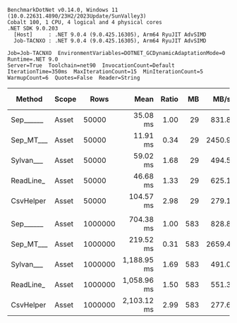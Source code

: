 ```

BenchmarkDotNet v0.14.0, Windows 11 (10.0.22631.4890/23H2/2023Update/SunValley3)
Cobalt 100, 1 CPU, 4 logical and 4 physical cores
.NET SDK 9.0.203
  [Host]     : .NET 9.0.4 (9.0.425.16305), Arm64 RyuJIT AdvSIMD
  Job-TACNXO : .NET 9.0.4 (9.0.425.16305), Arm64 RyuJIT AdvSIMD

Job=Job-TACNXO  EnvironmentVariables=DOTNET_GCDynamicAdaptationMode=0  Runtime=.NET 9.0  
Server=True  Toolchain=net90  InvocationCount=Default  
IterationTime=350ms  MaxIterationCount=15  MinIterationCount=5  
WarmupCount=6  Quotes=False  Reader=String  

```
| Method    | Scope | Rows    | Mean        | Ratio | MB  | MB/s   | ns/row | Allocated  | Alloc Ratio |
|---------- |------ |-------- |------------:|------:|----:|-------:|-------:|-----------:|------------:|
| Sep______ | Asset | 50000   |    35.08 ms |  1.00 |  29 |  831.8 |  701.7 |   13.48 MB |        1.00 |
| Sep_MT___ | Asset | 50000   |    11.91 ms |  0.34 |  29 | 2450.9 |  238.1 |   13.53 MB |        1.00 |
| Sylvan___ | Asset | 50000   |    59.02 ms |  1.68 |  29 |  494.5 | 1180.3 |   13.63 MB |        1.01 |
| ReadLine_ | Asset | 50000   |    46.68 ms |  1.33 |  29 |  625.1 |  933.7 |   99.74 MB |        7.40 |
| CsvHelper | Asset | 50000   |   104.57 ms |  2.98 |  29 |  279.1 | 2091.3 |   13.64 MB |        1.01 |
|           |       |         |             |       |     |        |        |            |             |
| Sep______ | Asset | 1000000 |   704.38 ms |  1.00 | 583 |  828.8 |  704.4 |  260.41 MB |        1.00 |
| Sep_MT___ | Asset | 1000000 |   219.52 ms |  0.31 | 583 | 2659.4 |  219.5 |  268.18 MB |        1.03 |
| Sylvan___ | Asset | 1000000 | 1,188.95 ms |  1.69 | 583 |  491.0 | 1189.0 |  260.57 MB |        1.00 |
| ReadLine_ | Asset | 1000000 | 1,058.96 ms |  1.50 | 583 |  551.3 | 1059.0 | 1991.04 MB |        7.65 |
| CsvHelper | Asset | 1000000 | 2,103.12 ms |  2.99 | 583 |  277.6 | 2103.1 |  260.58 MB |        1.00 |
